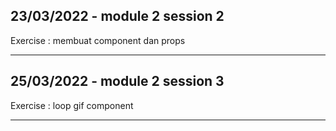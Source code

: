 ## 23/03/2022 - module 2 session 2

Exercise : membuat component dan props

---

## 25/03/2022 - module 2 session 3

Exercise : loop gif component

---
